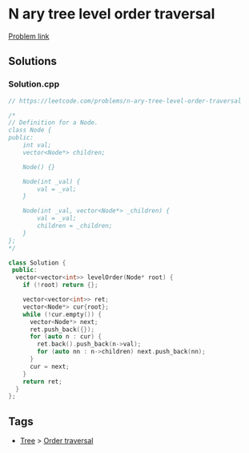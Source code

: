 # N ary tree level order traversal

[Problem link](https://leetcode.com/problems/n-ary-tree-level-order-traversal)

## Solutions


### Solution.cpp
```cpp
// https://leetcode.com/problems/n-ary-tree-level-order-traversal

/*
// Definition for a Node.
class Node {
public:
    int val;
    vector<Node*> children;

    Node() {}

    Node(int _val) {
        val = _val;
    }

    Node(int _val, vector<Node*> _children) {
        val = _val;
        children = _children;
    }
};
*/

class Solution {
 public:
  vector<vector<int>> levelOrder(Node* root) {
    if (!root) return {};

    vector<vector<int>> ret;
    vector<Node*> cur{root};
    while (!cur.empty()) {
      vector<Node*> next;
      ret.push_back({});
      for (auto n : cur) {
        ret.back().push_back(n->val);
        for (auto nn : n->children) next.push_back(nn);
      }
      cur = next;
    }
    return ret;
  }
};
```
## Tags

* [Tree](/README.md#Tree) > [Order traversal](/README.md#Tree-Order_traversal)

